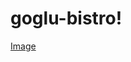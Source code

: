 # goglu-bistro!

[Image](https://github.com/user-attachments/assets/f80831c7-eff9-4574-931a-3c06ae9ec8d9)
